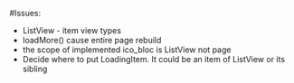 #Issues: 
* ListView - item view types
* loadMore() cause entire page rebuild
* the scope of implemented ico_bloc is ListView not page
* Decide where to put LoadingItem. It could be an item of ListView or its sibling
  